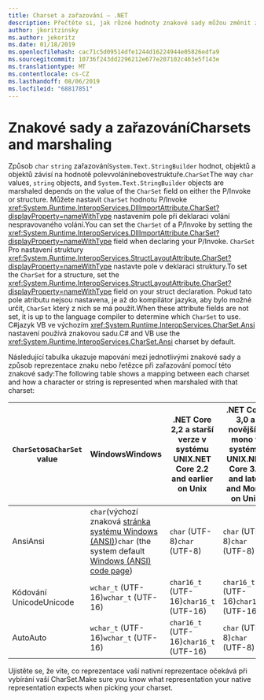 ```yaml
---
title: Charset a zařazování – .NET
description: Přečtěte si, jak různé hodnoty znakové sady můžou změnit způsob, jakým .NET zařazování vašich dat do nativního kódu.
author: jkoritzinsky
ms.author: jekoritz
ms.date: 01/18/2019
ms.openlocfilehash: cac71c5d09514dfe1244d16224944e05826edfa9
ms.sourcegitcommit: 10736f243dd2296212e677e207102c463e5f143e
ms.translationtype: MT
ms.contentlocale: cs-CZ
ms.lasthandoff: 08/06/2019
ms.locfileid: "68817851"
---
```

# <a name="charsets-and-marshaling"></a><span data-ttu-id="5faf1-103">Znakové sady a zařazování</span><span class="sxs-lookup"><span data-stu-id="5faf1-103">Charsets and marshaling</span></span>

<span data-ttu-id="5faf1-104">Způsob `char` `string` zařazování`System.Text.StringBuilder` hodnot, objektů a objektů závisí na hodnotě polevvolánínebovestruktuře.`CharSet`</span><span class="sxs-lookup"><span data-stu-id="5faf1-104">The way `char` values, `string` objects, and `System.Text.StringBuilder` objects are marshaled depends on the value of the `CharSet` field on either the P/Invoke or structure.</span></span> <span data-ttu-id="5faf1-105">Můžete nastavit `CharSet` hodnotu P/Invoke <xref:System.Runtime.InteropServices.DllImportAttribute.CharSet?displayProperty=nameWithType> nastavením pole při deklaraci volání nespravovaného volání.</span><span class="sxs-lookup"><span data-stu-id="5faf1-105">You can set the `CharSet` of a P/Invoke by setting the <xref:System.Runtime.InteropServices.DllImportAttribute.CharSet?displayProperty=nameWithType> field when declaring your P/Invoke.</span></span> <span data-ttu-id="5faf1-106">`CharSet` Pro nastavení struktury <xref:System.Runtime.InteropServices.StructLayoutAttribute.CharSet?displayProperty=nameWithType> nastavte pole v deklaraci struktury.</span><span class="sxs-lookup"><span data-stu-id="5faf1-106">To set the `CharSet` for a structure, set the <xref:System.Runtime.InteropServices.StructLayoutAttribute.CharSet?displayProperty=nameWithType> field on your struct declaration.</span></span> <span data-ttu-id="5faf1-107">Pokud tato pole atributu nejsou nastavena, je až do kompilátor jazyka, aby bylo možné určit, `CharSet` který z nich se má použít.</span><span class="sxs-lookup"><span data-stu-id="5faf1-107">When these attribute fields are not set, it is up to the language compiler to determine which `CharSet` to use.</span></span> <span data-ttu-id="5faf1-108">C#jazyk VB ve výchozím <xref:System.Runtime.InteropServices.CharSet.Ansi> nastavení používá znakovou sadu.</span><span class="sxs-lookup"><span data-stu-id="5faf1-108">C# and VB use the <xref:System.Runtime.InteropServices.CharSet.Ansi> charset by default.</span></span>

<span data-ttu-id="5faf1-109">Následující tabulka ukazuje mapování mezi jednotlivými znakové sady a způsob reprezentace znaku nebo řetězce při zařazování pomocí této znakové sady:</span><span class="sxs-lookup"><span data-stu-id="5faf1-109">The following table shows a mapping between each charset and how a character or string is represented when marshaled with that charset:</span></span>

| <span data-ttu-id="5faf1-110">`CharSet`osa</span><span class="sxs-lookup"><span data-stu-id="5faf1-110">`CharSet` value</span></span> | <span data-ttu-id="5faf1-111">Windows</span><span class="sxs-lookup"><span data-stu-id="5faf1-111">Windows</span></span>            | <span data-ttu-id="5faf1-112">.NET Core 2,2 a starší verze v systému UNIX</span><span class="sxs-lookup"><span data-stu-id="5faf1-112">.NET Core 2.2 and earlier on Unix</span></span> | <span data-ttu-id="5faf1-113">.NET Core 3,0 a novější a mono v systému UNIX</span><span class="sxs-lookup"><span data-stu-id="5faf1-113">.NET Core 3.0 and later and Mono on Unix</span></span> |
|-----------------|--------------------|-----------------------------------|------------------------------------------|
| <span data-ttu-id="5faf1-114">Ansi</span><span class="sxs-lookup"><span data-stu-id="5faf1-114">Ansi</span></span>            | <span data-ttu-id="5faf1-115">`char`(výchozí znaková [stránka systému Windows (ANSI)](/windows/win32/intl/code-pages))</span><span class="sxs-lookup"><span data-stu-id="5faf1-115">`char` (the system default [Windows (ANSI) code page](/windows/win32/intl/code-pages))</span></span>      | <span data-ttu-id="5faf1-116">`char` (UTF-8)</span><span class="sxs-lookup"><span data-stu-id="5faf1-116">`char` (UTF-8)</span></span>                    | <span data-ttu-id="5faf1-117">`char` (UTF-8)</span><span class="sxs-lookup"><span data-stu-id="5faf1-117">`char` (UTF-8)</span></span>                           |
| <span data-ttu-id="5faf1-118">Kódování Unicode</span><span class="sxs-lookup"><span data-stu-id="5faf1-118">Unicode</span></span>         | <span data-ttu-id="5faf1-119">`wchar_t` (UTF-16)</span><span class="sxs-lookup"><span data-stu-id="5faf1-119">`wchar_t` (UTF-16)</span></span> | <span data-ttu-id="5faf1-120">`char16_t` (UTF-16)</span><span class="sxs-lookup"><span data-stu-id="5faf1-120">`char16_t` (UTF-16)</span></span>               | <span data-ttu-id="5faf1-121">`char16_t` (UTF-16)</span><span class="sxs-lookup"><span data-stu-id="5faf1-121">`char16_t` (UTF-16)</span></span>                      |
| <span data-ttu-id="5faf1-122">Auto</span><span class="sxs-lookup"><span data-stu-id="5faf1-122">Auto</span></span>            | <span data-ttu-id="5faf1-123">`wchar_t` (UTF-16)</span><span class="sxs-lookup"><span data-stu-id="5faf1-123">`wchar_t` (UTF-16)</span></span> | <span data-ttu-id="5faf1-124">`char16_t` (UTF-16)</span><span class="sxs-lookup"><span data-stu-id="5faf1-124">`char16_t` (UTF-16)</span></span>               | <span data-ttu-id="5faf1-125">`char` (UTF-8)</span><span class="sxs-lookup"><span data-stu-id="5faf1-125">`char` (UTF-8)</span></span>                           |

<span data-ttu-id="5faf1-126">Ujistěte se, že víte, co reprezentace vaší nativní reprezentace očekává při vybírání vaší CharSet.</span><span class="sxs-lookup"><span data-stu-id="5faf1-126">Make sure you know what representation your native representation expects when picking your charset.</span></span>
